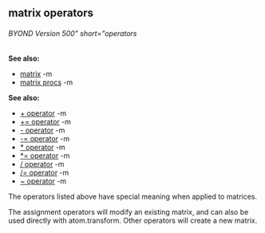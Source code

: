 ## matrix operators 
###### BYOND Version 500" short="operators
**See also:**
*   [matrix](/ref/matrix.md) -m
*   [matrix procs](/ref/matrix/proc.md) -m
<!-- -->
**See also:**
*   [+ operator](/ref/operator/+.md) -m
*   [+= operator](/ref/operator/+=.md) -m
*   [- operator](/ref/operator/-.md) -m
*   [-= operator](/ref/operator/-=.md) -m
*   [\* operator](/ref/operator/*.md) -m
*   [\*= operator](/ref/operator/*=.md) -m
*   [/ operator](/ref/operator//.md) -m
*   [/= operator](/ref/operator//=.md) -m
*   [\~ operator](/ref/operator/~.md) -m

The operators listed above have special meaning when applied to
matrices. 

The assignment operators will modify an existing
matrix, and can also be used directly with atom.transform. Other
operators will create a new matrix.